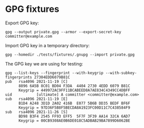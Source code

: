 # GPG fixtures

Export GPG key:

```shell
gpg --output private.gpg --armor --export-secret-key committer@example.com
```

Import GPG key in a temporary directory:

```shell
gpg --homedir ./tests/fixtures/.gnupg --import private.gpg
```

The GPG key we are using for testing:

```shell
gpg --list-keys --fingerprint --with-keygrip --with-subkey-fingerprints 27304EDD6079B81C
pub   rsa4096 2021-11-19 [C]
      8896 6A5B 8C01 BD04 F3DA  4404 2730 4EDD 6079 B81C
      Keygrip = 449972AC9FF11BCABEED8A7AE834C4349CC4DBFF
uid           [ultimate] A committer <committer@example.com>
sub   rsa4096 2021-11-19 [E]
      B1D4 A248 3D1D 2A02 416B  E077 5B6B DD35 BEDF BF6F
      Keygrip = 97D36F5B8F5BECDA8A1923FC00D11C7C438584F9
sub   rsa4096 2021-11-26 [S]
      BD98 B3F4 2545 FF93 EFF5  5F7F 3F39 AA14 32CA 6AD7
      Keygrip = 00CB9308AE0B6DE018C5ADBAB29BA7899D6062BE
```
